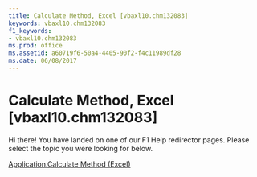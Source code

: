 ```yaml
---
title: Calculate Method, Excel [vbaxl10.chm132083]
keywords: vbaxl10.chm132083
f1_keywords:
- vbaxl10.chm132083
ms.prod: office
ms.assetid: a60719f6-50a4-4405-90f2-f4c11989df28
ms.date: 06/08/2017
---
```



# Calculate Method, Excel [vbaxl10.chm132083]

Hi there! You have landed on one of our F1 Help redirector pages. Please select the topic you were looking for below.

[Application.Calculate Method (Excel)](http://msdn.microsoft.com/library/2818a08b-1c02-9f10-db03-db509a251f60%28Office.15%29.aspx)

